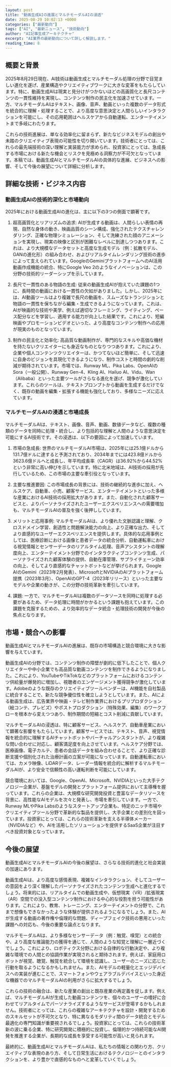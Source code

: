 ```yaml
---
layout: post
title: "動画生成AIの進展とマルチモーダルAIの浸透"
date: 2025-08-29 10:02:13 +0000
categories: ["最新動向"]
tags: ["AI", "最新ニュース", "技術動向"]
author: "AI記事生成アーキテクチャ"
excerpt: "AI業界の最新動向について詳しく解説します。"
reading_time: 8
---
```


## 概要と背景

2025年8月29日現在、AI技術は動画生成とマルチモーダル処理の分野で目覚ましい進化を遂げ、産業構造やクリエイティブワークに大きな変革をもたらしています。特に、動画生成AIは現実と見分けがつかないほどの高画質化と長尺コンテンツの一貫性維持を実現し、コンテンツ制作の民主化を加速させています。一方、マルチモーダルAIはテキスト、画像、音声、動画といった複数のデータ形式を統合的に理解・処理することで、より高度な意思決定と人間らしいインタラクションを可能にし、その応用範囲はヘルスケアから自動運転、エンターテイメントまで多岐にわたります。

これらの技術進展は、単なる効率化に留まらず、新たなビジネスモデルの創出や未踏のクリエイティブ表現の可能性を切り開いています。技術者にとっては、これらの最先端技術の深い理解と実装能力が求められ、投資家にとっては、急成長する市場における新たな機会とリスクを見極める洞察力が不可欠となっています。本稿では、動画生成AIとマルチモーダルAIの具体的な進展、ビジネスへの影響、そして今後の展望について詳細に分析します。

## 詳細な技術・ビジネス内容

### 動画生成AIの技術的深化と市場動向

2025年における動画生成AIの進化は、主に以下の3つの側面で顕著です。

1.  超高画質化とリアリズムの追求: AIが生成する動画は、人間らしい表情の再現、自然な身体の動き、映画品質のシーン構成、強化されたテクスチャレンダリング、正確な物理シミュレーション、そして洗練された顔のアニメーションを実現し、現実の映像と区別が困難なレベルに到達しつつあります。これは、より大規模なデータセットと高度な生成モデル（例：拡散モデル、GANの進化形）の組み合わせ、およびリアルタイムレンダリング技術の進歩によって支えられています。GoogleのGeminiプラットフォームへのAI活用動画作成機能の統合、特にGoogle Veo 2のようなイノベーションは、この分野の技術的リーダーシップを示しています。

2.  長尺で一貫性のある物語の生成: 従来の動画生成AIが抱えていた課題の1つに、長時間の動画における一貫性の欠如がありました。しかし、2025年には、AI動画ツールはより複雑で長尺の動画を、スムーズなトランジションと物語の一貫性を保ちながら編集・生成できるようになっています。これは、AIが映画的な技術や美学、例えば適切なフレーミング、ライティング、ペース配分などを学習し、適用する能力が向上した結果です。これにより、短編映画やプロモーションビデオといった、より高度なコンテンツ制作への応用が現実のものとなっています。

3.  制作の民主化と効率化: 高品質な動画制作が、専門的なスキルや高価な機材を持たないクリエイターにも身近なものとなりつつあります。これにより、企業や個人コンテンツクリエイターは、かつてないほど簡単に、そして迅速に自身のビジョンを具現化できるようになり、制作コストと時間の劇的な削減が期待されています。市場では、Runway ML、Pika Labs、OpenAIのSora（一般公開）、Runway Gen-4、Kling AI、Hailuo AI、Vidu、Wan（Alibaba）といった主要ツールがさらなる進化を遂げ、競争が激化しています。これらのツールは、テキストプロンプトから動画を生成するだけでなく、既存の動画を編集・拡張する機能も強化しており、多様なニーズに応えています。

### マルチモーダルAIの浸透と市場成長

マルチモーダルAIは、テキスト、画像、音声、動画、数値データなど、複数の種類のデータを同時に処理・統合し、より包括的な理解と人間のような意思決定を可能にするAI技術です。その浸透は、以下の要因によって加速しています。

1.  市場の急成長: 世界のマルチモーダルAI市場は、2025年には25.1億ドルから131.7億ドルに達すると予測されており、2034年までには423.8億ドルから3623.6億ドルへと成長し、年平均成長率（CAGR）は36.92%から44.52%という非常に高い伸びを示しています。特に北米地域は、AI技術の採用が先行しているため、この市場の主要な牽引役となっています。

2.  主要な推進要因: この市場成長の背景には、技術の継続的な進歩に加え、ヘルスケア、自動車、小売、顧客サービス、エンターテイメントといった多様な産業におけるAI技術の採用拡大があります。また、自動化された顧客サービスと、よりパーソナライズされたユーザーエクスペリエンスへの需要増加も、マルチモーダルAIの普及を強く後押ししています。

3.  メリットと応用事例: マルチモーダルAIは、より優れた文脈認識と理解、クロスドメイン学習、創造性と問題解決能力の向上、より正確な出力、そしてより直感的なユーザーエクスペリエンスを提供します。具体的な応用事例としては、医療診断における画像と患者データの統合分析、自動運転車における視覚情報とセンサーデータのリアルタイム処理、音声アシスタントの理解度向上、エンターテイメント分野でのインタラクティブコンテンツ生成、パーソナライズされた顧客体験の提供、自動在庫管理、サプライチェーン効率の向上、そしてより直感的なチャットボットなどが挙げられます。Google AIのGemini（2023年2月発表）、MicrosoftとNVIDIAのAIプラットフォーム提携（2023年3月）、OpenAIのGPT-4（2023年リリース）といった主要なモデルや企業の動きが、この分野の技術革新を牽引しています。

4.  課題: 一方で、マルチモーダルAIは複数のデータソースを同時に処理する必要があるため、データ処理に時間がかかるという課題も抱えています。この課題を克服するための、より効率的なデータ統合・処理技術の開発が今後の焦点となります。

## 市場・競合への影響

動画生成AIとマルチモーダルAIの進展は、既存の市場構造と競合環境に大きな影響を与えています。

動画生成AIの分野では、コンテンツ制作の障壁が劇的に低下したことで、個人クリエイターや中小企業でも高品質な動画コンテンツを制作できるようになりました。これにより、YouTubeやTikTokなどのプラットフォームにおけるコンテンツ供給量が爆発的に増加し、視聴者のエンゲージメント獲得競争が激化しています。Adobeのような既存のクリエイティブツールベンダーは、AI機能を自社製品に統合することで、新たな競争優位性を確立しようとしています。また、AIによる動画生成は、広告業界や映画・テレビ制作業界におけるプリプロダクション（絵コンテ、プレビズ）やポストプロダクション（特殊効果、編集）のワークフローを根本から変えつつあり、制作期間の短縮とコスト削減に貢献しています。

マルチモーダルAIの浸透は、特に顧客サービス、ヘルスケア、自動車産業において顕著な影響をもたらしています。顧客サービスでは、テキスト、音声、視覚情報を統合的に理解するAIチャットボットやバーチャルアシスタントが、より複雑な問い合わせに対応し、顧客満足度を向上させています。ヘルスケア分野では、医療画像、電子カルテ、患者の会話データを組み合わせることで、より正確な診断支援や個別化された治療計画の立案が可能になっています。自動運転車においては、カメラ映像、LiDARデータ、レーダー情報を統合的に解析するマルチモーダルAIが、より安全で信頼性の高い運転判断を可能にしています。

競合環境においては、Google、OpenAI、Microsoft、NVIDIAといった大手テクノロジー企業が、基盤モデルの開発とプラットフォーム提供において主導権を握っています。これらの企業は、大規模な研究開発投資と豊富なデータリソースを背景に、高性能なAIモデルを次々と発表し、市場を牽引しています。一方で、Runway MLやPika Labsのようなスタートアップ企業も、特定のニッチ市場やクリエイティブツール分野で革新的な製品を提供し、大手企業との差別化を図っています。投資家にとっては、これらの技術革新を支える半導体メーカー（NVIDIAなど）や、AIを活用したソリューションを提供するSaaS企業が注目すべき投資対象となっています。

## 今後の展望

動画生成AIとマルチモーダルAIの今後の展望は、さらなる技術的進化と社会実装の加速にあります。

動画生成AIは、より高度な感情表現、複雑なインタラクション、そしてユーザーの意図をより深く理解したパーソナライズされたコンテンツ生成へと進化するでしょう。将来的には、リアルタイムでの動画生成や、仮想現実（VR）/拡張現実（AR）空間での没入型コンテンツ制作における中心的な役割を担う可能性があります。これにより、教育、トレーニング、エンターテイメントの分野で、これまで想像もできなかったような体験が提供されるようになるでしょう。また、AIが生成する動画の著作権や倫理的な問題、ディープフェイク技術の悪用といった課題への対応も、今後の重要な論点となります。

マルチモーダルAIは、より多様なセンサーデータ（例：触覚、嗅覚）との統合や、より高度な推論能力の獲得を通じて、人間のような知覚と理解に一層近づくでしょう。これにより、ロボティクス分野における自律的な行動決定や、より複雑な環境での人間との協調作業が実現されると期待されます。例えば、家庭用ロボットが視覚、聴覚、触覚を統合して環境を認識し、ユーザーのニーズに応じた行動を取るようになるかもしれません。また、AIモデルの軽量化とエッジデバイスへの実装が進むことで、スマートフォンやウェアラブルデバイスといった身近な機器でのマルチモーダルAIの利用がさらに拡大するでしょう。

これらの技術の融合は、新たな産業の創出と既存産業の再定義を促します。例えば、マルチモーダルAIが生成した動画コンテンツを、個々のユーザーの嗜好に合わせてリアルタイムでパーソナライズするようなサービスが登場するかもしれません。技術者にとっては、これらの複雑なアーキテクチャを設計・開発するためのスキルセットが不可欠となり、特に異なるモダリティ間のデータ統合とモデル最適化の専門知識が重要視されるでしょう。投資家にとっては、これらの技術革新の波に乗る企業、特に研究開発に積極的に投資し、倫理的かつ持続可能なAI開発を推進する企業が、長期的な成長を享受する可能性が高いと見られます。

最終的に、動画生成AIとマルチモーダルAIは、私たちの情報との関わり方、クリエイティブな表現のあり方、そして日常生活におけるテクノロジーとのインタラクションを、より豊かで直感的なものへと変革していくでしょう。

